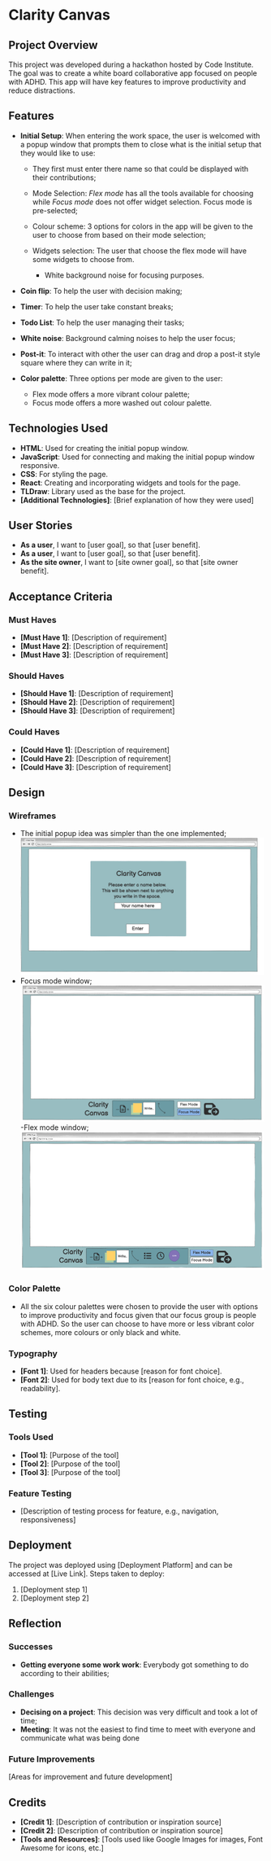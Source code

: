 # Clarity Canvas

## Project Overview

This project was developed during a hackathon hosted by Code Institute. The goal was to create a white board collaborative app focused on people with ADHD. This app will have key features to improve productivity and reduce distractions.

## Features

- **Initial Setup**: When entering the work space, the user is welcomed with a popup window that prompts them to close what is the initial setup that they would like to use:

  - They first must enter there name so that could be displayed with their contributions;
  - Mode Selection: _Flex mode_ has all the tools available for choosing while _Focus mode_ does not offer widget selection. Focus mode is pre-selected;
  - Colour scheme: 3 options for colors in the app will be given to the user to choose from based on their mode selection;
  - Widgets selection: The user that choose the flex mode will have some widgets to choose from.

    - White background noise for focusing purposes.

- **Coin flip**: To help the user with decision making;
- **Timer**: To help the user take constant breaks;
- **Todo List**: To help the user managing their tasks;
- **White noise**: Background calming noises to help the user focus;
- **Post-it**: To interact with other the user can drag and drop a post-it style square where they can write in it;
- **Color palette**: Three options per mode are given to the user:
  - Flex mode offers a more vibrant colour palette;
  - Focus mode offers a more washed out colour palette.

## Technologies Used

- **HTML**: Used for creating the initial popup window.
- **JavaScript**: Used for connecting and making the initial popup window responsive.
- **CSS**: For styling the page.
- **React**: Creating and incorporating widgets and tools for the page.
- **TLDraw**: Library used as the base for the project.
- **[Additional Technologies]**: [Brief explanation of how they were used]

## User Stories

- **As a user**, I want to [user goal], so that [user benefit].
- **As a user**, I want to [user goal], so that [user benefit].
- **As the site owner**, I want to [site owner goal], so that [site owner benefit].

## Acceptance Criteria

### Must Haves

- **[Must Have 1]**: [Description of requirement]
- **[Must Have 2]**: [Description of requirement]
- **[Must Have 3]**: [Description of requirement]

### Should Haves

- **[Should Have 1]**: [Description of requirement]
- **[Should Have 2]**: [Description of requirement]
- **[Should Have 3]**: [Description of requirement]

### Could Haves

- **[Could Have 1]**: [Description of requirement]
- **[Could Have 2]**: [Description of requirement]
- **[Could Have 3]**: [Description of requirement]

## Design

### Wireframes

- The initial popup idea was simpler than the one implemented;
  ![Initial popup idea](src/docs/images-readme/initial-popup.png)
- Focus mode window;
  ![Initial popup idea](src/docs/images-readme/focus-mode.png)
  -Flex mode window;
  ![Initial popup idea](src/docs/images-readme/flex-mode.png)

### Color Palette

- All the six colour palettes were chosen to provide the user with options to improve productivity and focus given that our focus group is people with ADHD. So the user can choose to have more or less vibrant color schemes, more colours or only black and white.

### Typography

- **[Font 1]**: Used for headers because [reason for font choice].
- **[Font 2]**: Used for body text due to its [reason for font choice, e.g., readability].

## Testing

### Tools Used

- **[Tool 1]**: [Purpose of the tool]
- **[Tool 2]**: [Purpose of the tool]
- **[Tool 3]**: [Purpose of the tool]

### Feature Testing

- [Description of testing process for feature, e.g., navigation, responsiveness]

## Deployment

The project was deployed using [Deployment Platform] and can be accessed at [Live Link]. Steps taken to deploy:

1. [Deployment step 1]
2. [Deployment step 2]

## Reflection

### Successes

- **Getting everyone some work work**: Everybody got something to do according to their abilities;

### Challenges

- **Decising on a project**: This decision was very difficult and took a lot of time;
- **Meeting**: It was not the easiest to find time to meet with everyone and communicate what was being done

### Future Improvements

[Areas for improvement and future development]

## Credits

- **[Credit 1]**: [Description of contribution or inspiration source]
- **[Credit 2]**: [Description of contribution or inspiration source]
- **[Tools and Resources]**: [Tools used like Google Images for images, Font Awesome for icons, etc.]
